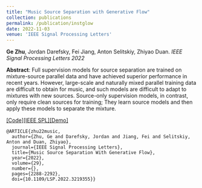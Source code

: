```yaml
---
title: "Music Source Separation with Generative Flow"
collection: publications
permalink: /publication/instglow
date: 2022-11-03
venue: 'IEEE Signal Processing Letters'
---
```

<b>Ge Zhu</b>,  Jordan Darefsky, Fei Jiang, Anton Selitskiy, Zhiyao Duan. <i>IEEE Signal Processing Letters 2022</i>

<b>Abstract</b>: Full supervision models for source separation are trained on mixture-source parallel data and have achieved superior performance in recent years. However, large-scale and naturally mixed parallel training data are difficult to obtain for music, and such models are difficult to adapt to mixtures with new sources. Source-only supervision models, in contrast, only require clean sources for training; They learn source models and then apply these models to separate the mixture.

[[Code]](https://github.com/gzhu06/GenerativeSourceSeparation)[[IEEE SPL]](https://ieeexplore.ieee.org/document/9937074)[[Demo]](https://airlabur.github.io/gss/)

```
@ARTICLE{zhu22music,
  author={Zhu, Ge and Darefsky, Jordan and Jiang, Fei and Selitskiy, Anton and Duan, Zhiyao},
  journal={IEEE Signal Processing Letters}, 
  title={Music Source Separation With Generative Flow}, 
  year={2022},
  volume={29},
  number={},
  pages={2288-2292},
  doi={10.1109/LSP.2022.3219355}}
  ```
